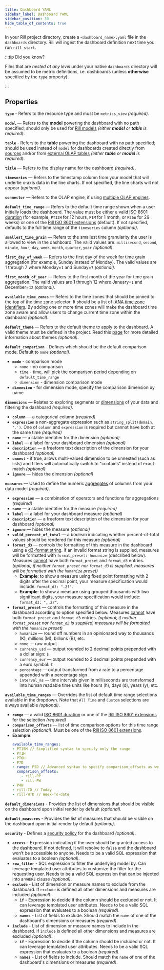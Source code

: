 ```yaml
---
title: Dashboard YAML
sidebar_label: Dashboard YAML
sidebar_position: 30
hide_table_of_contents: true
---
```


In your Rill project directory, create a `<dashboard_name>.yaml` file in the `dashboards` directory. Rill will ingest the dashboard definition next time you run `rill start`.

:::tip Did you know?

Files that are *nested at any level* under your native `dashboards` directory will be assumed to be metric definitions, i.e. dashboards (unless **otherwise** specified by the `type` property).

:::

## Properties

**`type`** - Refers to the resource type and must be `metrics_view` _(required)_. 

**`model`** — Refers to the **model** powering the dashboard with no path specified; should only be used for [Rill models](/build/models/models.md) _(either **model** or **table** is required)_.

**`table`** - Refers to the **table** powering the dashboard with no path specified; should be used instead of `model` for dashboards created directly from [sources](/build/connect/connect.md) and/or from [external OLAP tables](build/olap/olap.md#external-olap-tables) _(either **table** or **model** is required)_.

**`title`** — Refers to the display name for the dashboard _(required)_.

**`timeseries`** — Refers to the timestamp column from your model that will underlie x-axis data in the line charts. If not specified, the line charts will not appear _(optional)_.

**`connector`** — Refers to the OLAP engine, if using [multiple OLAP engines](../olap-engines/multiple-olap.md).

**`default_time_range`** — Refers to the default time range shown when a user initially loads the dashboard. The value must be either a valid [ISO 8601 duration](https://en.wikipedia.org/wiki/ISO_8601#Durations) (for example, `PT12H` for 12 hours, `P1M` for 1 month, or `P26W` for 26 weeks) or one of the [Rill ISO 8601 extensions](../rill-iso-extensions.md#extensions) (default). If not specified, defaults to the full time range of the `timeseries` column _(optional)_.

**`smallest_time_grain`** — Refers to the smallest time granularity the user is allowed to view in the dashboard. The valid values are: `millisecond`, `second`, `minute`, `hour`, `day`, `week`, `month`, `quarter`, `year` _(optional)_.

**`first_day_of_week`** — Refers to the first day of the week for time grain aggregation (for example, Sunday instead of Monday). The valid values are 1 through 7 where Monday=`1` and Sunday=`7` _(optional)_.

**`first_month_of_year`** — Refers to the first month of the year for time grain aggregation. The valid values are 1 through 12 where January=`1` and December=`12` _(optional)_.

**`available_time_zones`** — Refers to the time zones that should be pinned to the top of the time zone selector. It should be a list of [IANA time zone identifiers](https://en.wikipedia.org/wiki/List_of_tz_database_time_zones). By adding one or more time zones will make the dashboard time zone aware and allow users to change current time zone within the dashboard _(optional)_.

**`default_theme`** — Refers to the default theme to apply to the dashboard. A valid theme must be defined in the project. Read this [page](./themes.md) for more detailed information about themes _(optional)_.

**`default_comparison`** - Defines which should be the default comparison mode. Default to `none` _(optional)_.
  - **`mode`** - comparison mode
    - `none` - no comparison
    - `time` - time, will pick the comparison period depending on `default_time_range`
    - `dimension` - dimension comparison mode
  - **`dimension`** - for dimension mode, specify the comparison dimension by name

**`dimensions`** — Relates to exploring segments or [dimensions](/build/dashboards/dashboards.md#dimensions) of your data and filtering the dashboard _(required)_.
  - **`column`** — a categorical column _(required)_ 
  - **`expression`** a non-aggregate expression such as `string_split(domain, '.')`. One of `column` and `expression` is required but cannot have both at the same time _(required)_
  - **`name`** — a stable identifier for the dimension _(optional)_
  - **`label`** — a label for your dashboard dimension _(optional)_ 
  - **`description`** — a freeform text description of the dimension for your dashboard _(optional)_
  - **`unnest`** - if true, allows multi-valued dimension to be unnested (such as lists) and filters will automatically switch to "contains" instead of exact match _(optional)_
  - **`ignore`** — hides the dimension _(optional)_ 

**`measures`** — Used to define the numeric [aggregates](/build/dashboards/dashboards.md#measures) of columns from your data model  _(required)_.
  - **`expression`** — a combination of operators and functions for aggregations _(required)_ 
  - **`name`** — a stable identifier for the measure _(required)_
  - **`label`** — a label for your dashboard measure _(optional)_ 
  - **`description`** — a freeform text description of the dimension for your dashboard _(optional)_ 
  - **`ignore`** — hides the measure _(optional)_ 
  - **`valid_percent_of_total`** — a boolean indicating whether percent-of-total values should be rendered for this measure _(optional)_ 
  - **`format_d3`** — controls the formatting of this measure in the dashboard using a [d3-format string](https://d3js.org/d3-format). If an invalid format string is supplied, measures will be formatted with `format_preset: humanize` (described below). Measures <u>cannot</u> have both `format_preset` and `format_d3` entries. _(optional; if neither `format_preset` nor `format_d3` is supplied, measures will be formatted with the `humanize` preset)_
    - **Example**: to show a measure using fixed point formatting with 2 digits after the decimal point, your measure specification would include: `format_d3: ".2f"`.
    - **Example**: to show a measure using grouped thousands with two significant digits, your measure specification would include: `format_d3: ",.2r"`.
  - **`format_preset`** — controls the formatting of this measure in the dashboard according to option specified below. Measures <u>cannot</u> have both `format_preset` and `format_d3` entries. _(optional; if neither `format_preset` nor `format_d3` is supplied, measures will be formatted with the `humanize` preset)_
    - `humanize` — round off numbers in an opinionated way to thousands (K), millions (M), billions (B), etc.
    - `none` — raw output
    - `currency_usd` —  output rounded to 2 decimal points prepended with a dollar sign: `$`
    - `currency_eur` —  output rounded to 2 decimal points prepended with a euro symbol: `€`
    - `percentage` — output transformed from a rate to a percentage appended with a percentage sign
    - `interval_ms` — time intervals given in milliseconds are transformed into human readable time units like hours (h), days (d), years (y), etc.

**`available_time_ranges`** — Overrides the list of default time range selections available in the dropdown. Note that `All Time` and `Custom` selections are always available _(optional)_.
  - **`range`** — a valid [ISO 8601 duration](https://en.wikipedia.org/wiki/ISO_8601#Durations) or one of the [Rill ISO 8601 extensions](../rill-iso-extensions.md#extensions) for the selection _(required)_
  - **`comparison_offsets`** — list of time comparison options for this time range selection _(optional)_. Must be one of the [Rill ISO 8601 extensions](../rill-iso-extensions.md#extensions).
  - **Example**:
    ```yaml
    available_time_ranges:
    - PT15M // Simplified syntax to specify only the range
    - PT1H
    - PT6H
    - P7D
    - range: P5D // Advanced syntax to specify comparison_offsets as well
      comparison_offsets:
        - rill-PP
        - rill-PW
    - P4W
    - rill-TD // Today
    - rill-WTD // Week-To-date
    ```

**`default_dimensions`** - Provides the list of dimensions that should be visible on the dashboard upon initial render by default _(optional)_.

**`default_measures`** - Provides the list of measures that should be visible on the dashboard upon initial render by default _(optional)_.

**`security`** - Defines a [security policy](/manage/security) for the dashboard _(optional)_.
  - **`access`** - Expression indicating if the user should be granted access to the dashboard. If not defined, it will resolve to `false` and the dashboard won't be accessible to anyone. Needs to be a valid SQL expression that evaluates to a boolean _(optional)_.
  - **`row_filter`** - SQL expression to filter the underlying model by. Can leverage templated user attributes to customize the filter for the requesting user. Needs to be a valid SQL expression that can be injected into a `WHERE` clause _(optional)_.
  - **`exclude`** - List of dimension or measure names to exclude from the dashboard. If `exclude` is defined all other dimensions and measures are included _(optional)_.
    - **`if`** - Expression to decide if the column should be excluded or not. It can leverage templated user attributes. Needs to be a valid SQL expression that evaluates to a boolean _(required)_.
    - **`names`** - List of fields to exclude. Should match the `name` of one of the dashboard's dimensions or measures _(required)_.
  - **`include`** - List of dimension or measure names to include in the dashboard. If `include` is defined all other dimensions and measures are excluded _(optional)_.
    - **`if`** - Expression to decide if the column should be included or not. It can leverage templated user attributes. Needs to be a valid SQL expression that evaluates to a boolean _(required)_.
    - **`names`** - List of fields to include. Should match the `name` of one of the dashboard's dimensions or measures _(required)_.
